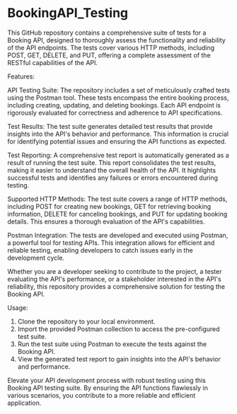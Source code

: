 # BookingAPI_Testing

This GitHub repository contains a comprehensive suite of tests for a Booking API, designed to thoroughly assess the functionality and reliability of the API endpoints. The tests cover various HTTP methods, including POST, GET, DELETE, and PUT, offering a complete assessment of the RESTful capabilities of the API.

Features:

API Testing Suite: The repository includes a set of meticulously crafted tests using the Postman tool. These tests encompass the entire booking process, including creating, updating, and deleting bookings. Each API endpoint is rigorously evaluated for correctness and adherence to API specifications.

Test Results: The test suite generates detailed test results that provide insights into the API's behavior and performance. This information is crucial for identifying potential issues and ensuring the API functions as expected.

Test Reporting: A comprehensive test report is automatically generated as a result of running the test suite. This report consolidates the test results, making it easier to understand the overall health of the API. It highlights successful tests and identifies any failures or errors encountered during testing.

Supported HTTP Methods: The test suite covers a range of HTTP methods, including POST for creating new bookings, GET for retrieving booking information, DELETE for canceling bookings, and PUT for updating booking details. This ensures a thorough evaluation of the API's capabilities.

Postman Integration: The tests are developed and executed using Postman, a powerful tool for testing APIs. This integration allows for efficient and reliable testing, enabling developers to catch issues early in the development cycle.

Whether you are a developer seeking to contribute to the project, a tester evaluating the API's performance, or a stakeholder interested in the API's reliability, this repository provides a comprehensive solution for testing the Booking API.

Usage:

1. Clone the repository to your local environment.
2. Import the provided Postman collection to access the pre-configured test suite.
3. Run the test suite using Postman to execute the tests against the Booking API.
4. View the generated test report to gain insights into the API's behavior and performance.

Elevate your API development process with robust testing using this Booking API testing suite. By ensuring the API functions flawlessly in various scenarios, you contribute to a more reliable and efficient application.
